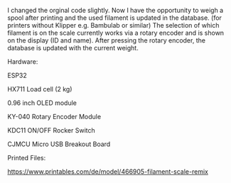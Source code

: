 I changed the orginal code slightly.
Now I have the opportunity to weigh a spool after printing and the used filament is updated in the database. (for printers without Klipper e.g. Bambulab or similar)
The selection of which filament is on the scale currently works via a rotary encoder and is shown on the display (ID and name).
After pressing the rotary encoder, the database is updated with the current weight.

Hardware:

ESP32

HX711 Load cell (2 kg)

0.96 inch OLED module

KY-040 Rotary Encoder Module

KDC11 ON/OFF Rocker Switch

CJMCU Micro USB Breakout Board



Printed Files:

https://www.printables.com/de/model/466905-filament-scale-remix

